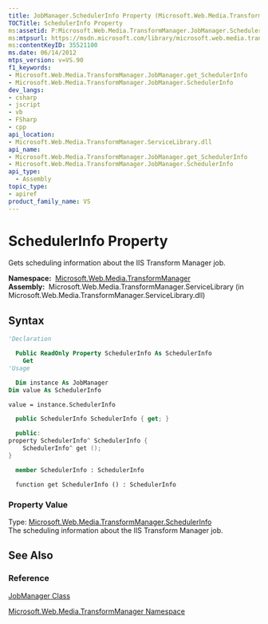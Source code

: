 ```yaml
---
title: JobManager.SchedulerInfo Property (Microsoft.Web.Media.TransformManager)
TOCTitle: SchedulerInfo Property
ms:assetid: P:Microsoft.Web.Media.TransformManager.JobManager.SchedulerInfo
ms:mtpsurl: https://msdn.microsoft.com/library/microsoft.web.media.transformmanager.jobmanager.schedulerinfo(v=VS.90)
ms:contentKeyID: 35521100
ms.date: 06/14/2012
mtps_version: v=VS.90
f1_keywords:
- Microsoft.Web.Media.TransformManager.JobManager.get_SchedulerInfo
- Microsoft.Web.Media.TransformManager.JobManager.SchedulerInfo
dev_langs:
- csharp
- jscript
- vb
- FSharp
- cpp
api_location:
- Microsoft.Web.Media.TransformManager.ServiceLibrary.dll
api_name:
- Microsoft.Web.Media.TransformManager.JobManager.get_SchedulerInfo
- Microsoft.Web.Media.TransformManager.JobManager.SchedulerInfo
api_type:
  - Assembly
topic_type:
- apiref
product_family_name: VS
---
```


# SchedulerInfo Property

Gets scheduling information about the IIS Transform Manager job.

**Namespace:**  [Microsoft.Web.Media.TransformManager](microsoft-web-media-transformmanager-namespace.md)  
**Assembly:**  Microsoft.Web.Media.TransformManager.ServiceLibrary (in Microsoft.Web.Media.TransformManager.ServiceLibrary.dll)

## Syntax

```vb
'Declaration

  Public ReadOnly Property SchedulerInfo As SchedulerInfo
    Get
'Usage

  Dim instance As JobManager
Dim value As SchedulerInfo

value = instance.SchedulerInfo
```

```csharp
  public SchedulerInfo SchedulerInfo { get; }
```

```cpp
  public:
property SchedulerInfo^ SchedulerInfo {
    SchedulerInfo^ get ();
}
```

``` fsharp
  member SchedulerInfo : SchedulerInfo
```

```jscript
  function get SchedulerInfo () : SchedulerInfo
```

### Property Value

Type: [Microsoft.Web.Media.TransformManager.SchedulerInfo](schedulerinfo-class-microsoft-web-media-transformmanager.md)  
The scheduling information about the IIS Transform Manager job.  

## See Also

### Reference

[JobManager Class](jobmanager-class-microsoft-web-media-transformmanager.md)

[Microsoft.Web.Media.TransformManager Namespace](microsoft-web-media-transformmanager-namespace.md)

